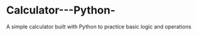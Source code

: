 # Calculator---Python-
A simple calculator built with Python to practice basic logic and operations 
